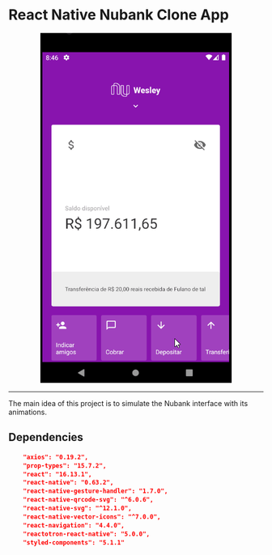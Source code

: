 # React Native Nubank Clone App

<p align="center">
  <img src="https://github.com/wesleyrocha90/nubank-clone/blob/master/nubankClone.gif">
</p>

---

The main idea of this project is to simulate the Nubank interface with its animations.

## Dependencies

```json
    "axios": "0.19.2",
    "prop-types": "15.7.2",
    "react": "16.13.1",
    "react-native": "0.63.2",
    "react-native-gesture-handler": "1.7.0",
    "react-native-qrcode-svg": "^6.0.6",
    "react-native-svg": "^12.1.0",
    "react-native-vector-icons": "^7.0.0",
    "react-navigation": "4.4.0",
    "reactotron-react-native": "5.0.0",
    "styled-components": "5.1.1"
```

